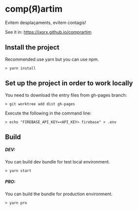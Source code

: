 # comp(Я)artim
Evitem desplaçaments, evitem contagis!

See it in: https://ixorx.github.io/comprartim


## Install the project

Recommended use yarn but you can use npm.

```
> yarn install
```

## Set up the project in order to work locally
You need to download the entry files from gh-pages branch:
```
> git worktree add dist gh-pages
```

Execute the following in the command line:
```
> echo "FIREBASE_API_KEY=<API_KEY> firebase" > .env
```


## Build
##### DEV:

You can build dev bundle for test local environment.

```
> yarn start
```

##### PRO:

You can build the bundle for production environment.

```
> yarn pro
```

